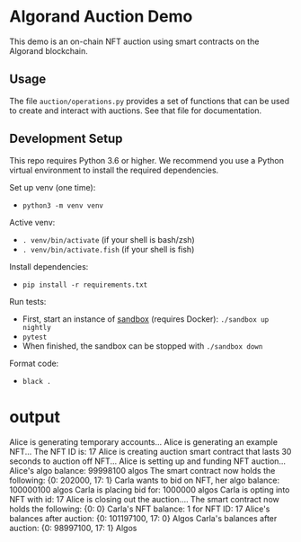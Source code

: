# Algorand Auction Demo

This demo is an on-chain NFT auction using smart contracts on the Algorand blockchain.

## Usage

The file `auction/operations.py` provides a set of functions that can be used to create and interact
with auctions. See that file for documentation.

## Development Setup

This repo requires Python 3.6 or higher. We recommend you use a Python virtual environment to install
the required dependencies.

Set up venv (one time):

- `python3 -m venv venv`

Active venv:

- `. venv/bin/activate` (if your shell is bash/zsh)
- `. venv/bin/activate.fish` (if your shell is fish)

Install dependencies:

- `pip install -r requirements.txt`

Run tests:

- First, start an instance of [sandbox](https://github.com/algorand/sandbox) (requires Docker): `./sandbox up nightly`
- `pytest`
- When finished, the sandbox can be stopped with `./sandbox down`

Format code:

- `black .`

# output

Alice is generating temporary accounts...
Alice is generating an example NFT...
The NFT ID is: 17
Alice is creating auction smart contract that lasts 30 seconds to auction off NFT...
Alice is setting up and funding NFT auction...
Alice's algo balance: 99998100 algos
The smart contract now holds the following: {0: 202000, 17: 1}
Carla wants to bid on NFT, her algo balance: 100000100 algos
Carla is placing bid for: 1000000 algos
Carla is opting into NFT with id: 17
Alice is closing out the auction....
The smart contract now holds the following: {0: 0}
Carla's NFT balance: 1 for NFT ID: 17
Alice's balances after auction: {0: 101197100, 17: 0} Algos
Carla's balances after auction: {0: 98997100, 17: 1} Algos
